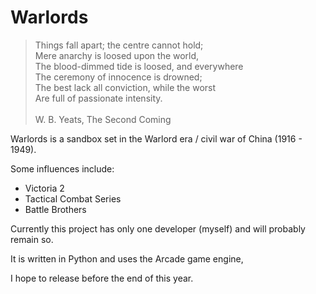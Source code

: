 # Warlords


>Things fall apart; the centre cannot hold;  <br />
>Mere anarchy is loosed upon the world,  <br />
>The blood-dimmed tide is loosed, and everywhere  <br />
>The ceremony of innocence is drowned;  <br />
>The best lack all conviction, while the worst  <br />
>Are full of passionate intensity. <br />  <br />
> W. B. Yeats, The Second Coming

Warlords is a sandbox set in the Warlord era / civil war of China (1916 - 1949).

Some influences include:

- Victoria 2
- Tactical Combat Series
- Battle Brothers

Currently this project has only one developer (myself) and will probably remain so.

It is written in Python and uses the Arcade game engine,

I hope to release before the end of this year.



